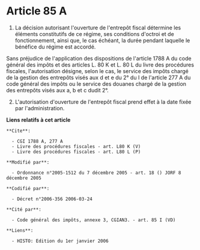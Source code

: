 # Article 85 A

1. La décision autorisant l'ouverture de l'entrepôt fiscal détermine les éléments constitutifs de ce régime, ses conditions
d'octroi et de fonctionnement, ainsi que, le cas échéant, la durée pendant laquelle le bénéfice du régime est accordé.

Sans préjudice de l'application des dispositions de l'article 1788 A du code général des impôts et des articles L. 80 K et L.
80 L du livre des procédures fiscales, l'autorisation désigne, selon le cas, le service des impôts chargé de la gestion des
entrepôts visés aux d et e du 2° du I de l'article 277 A du code général des impôts ou le service des douanes chargé de la
gestion des entrepôts visés aux a, b et c dudit 2°.

2. L'autorisation d'ouverture de l'entrepôt fiscal prend effet à la date fixée par l'administration.

**Liens relatifs à cet article**

	**Cite**:

	  - CGI 1788 A, 277 A
	  - Livre des procédures fiscales - art. L80 K (V)
	  - Livre des procédures fiscales - art. L80 L (P)

	**Modifié par**:

	  - Ordonnance n°2005-1512 du 7 décembre 2005 - art. 18 () JORF 8 décembre 2005

	**Codifié par**:

	  - Décret n°2006-356 2006-03-24

	**Cité par**:

	  - Code général des impôts, annexe 3, CGIAN3. - art. 85 I (VD)

	**Liens**:

	  - HISTO: Edition du 1er janvier 2006
